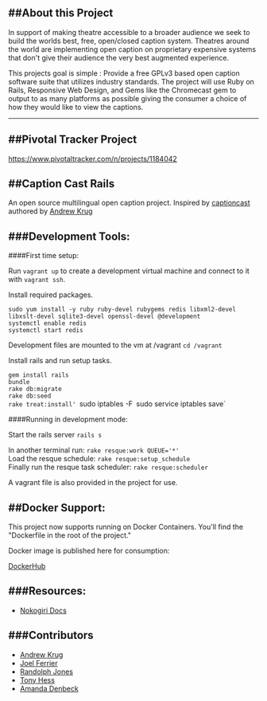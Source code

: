 ##About this Project
--------------------

In support of making theatre accessible to a broader audience we seek to build the worlds best, free, open/closed caption system. Theatres around the world are implementing open caption on proprietary expensive systems that don't give their audience the very best augmented experience.

This projects goal is simple : Provide a free GPLv3 based open caption software suite that utilizes industry standards. The project will use Ruby on Rails, Responsive Web Design, and Gems like the Chromecast gem to output to as many platforms as possible giving the consumer a choice of how they would like to view the captions.

---

##Pivotal Tracker Project
-------------------------

https://www.pivotaltracker.com/n/projects/1184042

##Caption Cast Rails
--------------------

An open source multilingual open caption project.  Inspired by [captioncast](https://bitbucket.org/andrewkr/captioncast) authored by [Andrew Krug](https://bitbucket.org/andrewkr)

###Development Tools:
---------

####First time setup:  

Run `vagrant up` to create a development virtual machine and connect to it with `vagrant ssh`.  

Install required packages.  

```
sudo yum install -y ruby ruby-devel rubygems redis libxml2-devel libxslt-devel sqlite3-devel openssl-devel @development
systemctl enable redis  
systemctl start redis  
```

Development files are mounted to the vm at /vagrant `cd /vagrant`  

Install rails and run setup tasks.  

`gem install rails`  
`bundle`  
`rake db:migrate`  
`rake db:seed`  
`rake treat:install'
`sudo iptables -F`
`sudo service iptables save`

####Running in development mode:  

Start the rails server `rails s`  

In another terminal run: `rake resque:work QUEUE='*'`  
Load the resque schedule: `rake resque:setup_schedule`  
Finally run the resque task scheduler: `rake resque:scheduler`  

A vagrant file is also provided in the project for use.  

##Docker Support:
-----------------

This project now supports running on Docker Containers. You'll find the "Dockerfile in the root of the project."

Docker image is published here for consumption:

[DockerHub](https://registry.hub.docker.com/u/andrewkrug/captioncast/)

###Resources:
-------------

-	[Nokogiri Docs](http://www.nokogiri.org/tutorials/)

###Contributors
---------------

-	[Andrew Krug](https://bitbucket.org/andrewkr)
-	[Joel Ferrier](https://bitbucket.org/joel-ferrier)
-	[Randolph Jones](https://github.com/randolphjones)
-	[Tony Hess](https://github.com/toeknee919)
-	[Amanda Denbeck](https://github.com/denbecka)
